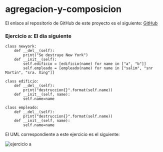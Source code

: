 # agregacion-y-composicion

El enlace al repositorio de GitHub de este proyecto es el siguiente: [GitHub](https://github.com/jzazooro/agregacion-y-composicion.git)

### Ejercicio a: El dia siguiente

```
class newyork:
    def __del__(self):
        print("Se destruye New York")
    def __init__(self):
        self.edificio = [edificio(name) for name in ["a", "b"]]
        self.empleado = [empleado(name) for name in ["salim", "snr Martin", "sra. Xing"]]

class edificio: 
    def __del__(self):
        print("destruccion{}".format(self.name))
    def __init__(self, name):
        self.name=name

class empleado:
    def __del__(self):
        print("destruccion{}".format(self.name))
    def __init__(self, name):
        self.name=name
```

El UML correspondiente a este ejercicio es el siguiente:

![ejercicio a]()
